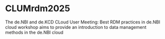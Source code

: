 # CLUMrdm2025
The de.NBI and de.KCD CLoud User Meeting: Best RDM practices in de.NBI cloud workshop aims to provide an introduction to data management methods in the de.NBI cloud 
